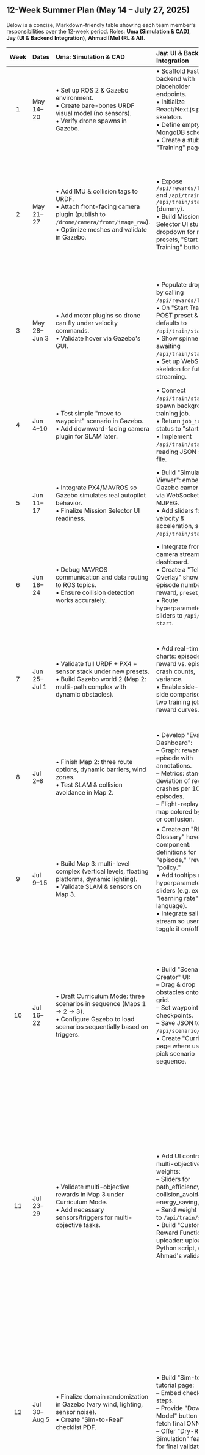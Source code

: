 ## 12-Week Summer Plan (May 14 – July 27, 2025)

Below is a concise, Markdown-friendly table showing each team member's responsibilities over the 12-week period. Roles: **Uma (Simulation & CAD)**, **Jay (UI & Backend Integration)**, **Ahmad [Me] (RL & AI)**.

| Week | Dates        | Uma: Simulation & CAD                                                                                                                                                 | Jay: UI & Backend Integration                                                                                                                                                                                                                                                 | Ahmad: RL & AI                                                                                                                                                                                                                                                                                                                                                                                                                                                                                                                                  |
| :--: | :----------- | :-------------------------------------------------------------------------------------------------------------------------------------------------------------------- | :---------------------------------------------------------------------------------------------------------------------------------------------------------------------------------------------------------------------------------------------------------------------------- | :---------------------------------------------------------------------------------------------------------------------------------------------------------------------------------------------------------------------------------------------------------------------------------------------------------------------------------------------------------------------------------------------------------------------------------------------------------------------------------------------------------------------------------------------- |
|   1  | May 14–20    | • Set up ROS 2 & Gazebo environment.<br>• Create bare-bones URDF visual model (no sensors).<br>• Verify drone spawns in Gazebo.                                       | • Scaffold FastAPI backend with placeholder endpoints.<br>• Initialize React/Next.js project skeleton.<br>• Define empty MongoDB schema.<br>• Create a stub "Training" page.                                                                                                  | • Install Python, PyTorch + CUDA, RL libraries.<br>• Clone simulation repo and verify ROS 2 topics.<br>• Start a Python package for the RL agent with a basic PPO skeleton.<br>• Implement a "hello-world" loop sending zero velocities and logging status.                                                                                                                                                                                                                                                                                     |
|   2  | May 21–27    | • Add IMU & collision tags to URDF.<br>• Attach front-facing camera plugin (publish to `/drone/camera/front/image_raw`).<br>• Optimize meshes and validate in Gazebo. | • Expose `/api/rewards/list` and `/api/train/start`, `/api/train/status` (dummy).<br>• Build Mission Selector UI stub: dropdown for reward presets, "Start Training" button. | • Define six Explorer-mode reward function signatures: `reach_target`, `avoid_crashes`, `save_energy`, `fly_steady`, `fly_smoothly`, `be_fast`.<br>• Implement a `RewardRegistry` mapping IDs → functions, including metadata (friendly names, descriptions).<br>• Begin designing the custom-reward sandbox & validation framework (signature checks, safe execution).<br>• Expose `RewardRegistry.list_presets()` to FastAPI. |
|   3  | May 28–Jun 3 | • Add motor plugins so drone can fly under velocity commands.<br>• Validate hover via Gazebo's GUI.                                                                   | • Populate dropdown by calling `/api/rewards/list`.<br>• On "Start Training," POST preset & defaults to `/api/train/start`.<br>• Show spinner awaiting `/api/train/status`.<br>• Set up WebSocket skeleton for future streaming.                                              | • Implement baseline PPO training loop:<br>  – Subscribe to `/drone/odom` and `/drone/camera/front/image_raw`.<br>  – Publish actions to `/drone/cmd_vel`.<br>  – Reward = –distance_to_goal.<br>  – Update every 64 steps.<br>  – Refactor logging into a unified metrics module (standardized JSON schema for reward breakdown and training stats) and log metrics to CSV/JSON ready for live streaming. |
|   4  | Jun 4–10     | • Test simple "move to waypoint" scenario in Gazebo.<br>• Add downward-facing camera plugin for SLAM later.                                                           | • Connect `/api/train/start` to spawn background training job.<br>• Return `job_id` & set status to "started."<br>• Implement `/api/train/status` by reading JSON status file.                                                                                                | • Refactor to support `path_efficiency` reward.<br>• Accept `preset_id` from Jay's UI and use corresponding function.<br>• Validate that `path_efficiency_reward` changes logged rewards meaningfully.                                                                                                                                                                                                                                                                                                                                          |
|   5  | Jun 11–17    | • Integrate PX4/MAVROS so Gazebo simulates real autopilot behavior.<br>• Finalize Mission Selector UI readiness.                                                      | • Build "Simulation Viewer": embed Gazebo camera feed via WebSocket or MJPEG.<br>• Add sliders for max velocity & acceleration, send to `/api/train/start`.                                                                                                                   | • Subscribe to downward camera, run simple SLAM (ORB-SLAM2 wrapper) to get altitude or 2D map.<br>• Implement `energy_efficiency_reward` penalizing throttle usage.<br>• Compare energy-efficiency vs. path-efficiency in small experiments.                                                                                                                                                                                                                                                                                                    |
|   6  | Jun 18–24    | • Debug MAVROS communication and data routing to ROS topics.<br>• Ensure collision detection works accurately.                                                        | • Integrate front camera stream into dashboard.<br>• Create a "Telemetry Overlay" showing episode number, last reward, `preset_id`.<br>• Route hyperparameter sliders to `/api/train-start`.                                                                                  | • Route training parameters (e.g. collision penalty weight) to ROS topics so simulation can use them.<br>• Implement & validate `collision_avoidance_reward` and `fly_smoothly_reward`.<br>• Run brief tests to confirm correct behavior.                                                                                                                                                                                                                                                                                                       |
|   7  | Jun 25–Jul 1 | • Validate full URDF + PX4 + sensor stack under new presets.<br>• Build Gazebo world 2 (Map 2: multi-path complex with dynamic obstacles).                            | • Add real-time charts: episode reward vs. episode, crash counts, variance.<br>• Enable side-by-side comparison of two training jobs' reward curves.                                                                                                                          | • Build interactive hyperparameter UI component:<br>  – Sliders for `learning_rate`, `gamma`, `entropy_coef`.<br>  – On change, send new values to `/api/train/start`.<br>• Implement the core auto-tune assistant: monitor reward plateaus and crash rates, prototype grid/Bayesian search over key hyperparameters, and output structured suggestions to JSON for Jay's UI.                                                                                                                                                                                                                                                |
|   8  | Jul 2–8       | • Finish Map 2: three route options, dynamic barriers, wind zones.<br>• Test SLAM & collision avoidance in Map 2.                                                     | • Develop "Evaluation Dashboard":<br>  – Graph: reward vs. episode with annotations.<br>  – Metrics: standard deviation of rewards, crashes per 10 episodes.<br>  – Flight-replay mini-map colored by speed or confusion.                                                     | • Integrate XAI overlays:<br>  – Compute Grad-CAM saliency from PPO's CNN layers.<br>  – Overlay onto camera stream and publish via WebSocket.<br>  – Allow toggling "Show Saliency" in UI.<br>• Instrument training loop to emit per-step and per-episode reward breakdown (distance, collision, energy components) in JSON for the frontend.                                                                                                                                                                                                                                                                                     |
|   9  | Jul 9–15     | • Build Map 3: multi-level complex (vertical levels, floating platforms, dynamic lighting).<br>• Validate SLAM & sensors on Map 3.                                    | • Create an "RL Glossary" hover component: definitions for "episode," "reward," "policy."<br>• Add tooltips next to hyperparameter sliders (e.g. explain "learning rate" in plain language).<br>• Integrate saliency stream so users can toggle it on/off.                    | • Expand RL tutorial overlays:<br>  – Show "Agent is exploring" indicator when entropy high.<br>  – Refine AI Coach: analyze training logs (reward, loss, entropy) and trigger contextual tips (e.g. "lower learning rate" or "reduce collisions at Platform 2").<br>  – Expose `/api/coach/suggestions` for Jay's UI.                                                                                                                                                                                                                          |
|  10  | Jul 16–22     | • Draft Curriculum Mode: three scenarios in sequence (Maps 1 → 2 → 3).<br>• Configure Gazebo to load scenarios sequentially based on triggers.                        | • Build "Scenario Creator" UI:<br>  – Drag & drop obstacles onto blank grid.<br>  – Set waypoints and checkpoints.<br>  – Save JSON to `/api/scenario/upload`.<br>• Create "Curriculum" page where users pick scenario sequence.                                              | • Implement `ScenarioLoader`:<br>  – Read JSON from `/api/scenario/list`.<br>  – Spawn/Delete models via ROS 2 services.<br>  – Load chosen scenario at training start.<br>• Create `CurriculumRunner` that:<br>  1. Trains on Scenario 1 until reward threshold.<br>  2. Saves model, loads Scenario 2, resumes training.<br>  3. Repeats for Scenario 3.<br>• Test end-to-end with `curriculum=true` flag.<br>• Harden the CurriculumRunner: add checkpointing, early-stop criteria, failure recovery, and model rollback between scenarios. |
|  11  | Jul 23–29     | • Validate multi-objective rewards in Map 3 under Curriculum Mode.<br>• Add necessary sensors/triggers for multi-objective tasks.                                     | • Add UI controls for multi-objective weights:<br>  – Sliders for path_efficiency, collision_avoidance, energy_saving, speed.<br>  – Send weight vector to `/api/train/start`.<br>• Build "Custom Reward Function" uploader: upload Python script, call Ahmad's validator. | • Implement `multi_objective_reward(state, action, weights)`:<br>  – Weighted sum of `reach_target`, `avoid_crashes`, `save_energy`, and step-wise speed.<br>  – Normalize each component.<br>• Implement `dynamic_mission_reward` to handle mid-mission goal changes.<br>• Write a "reward validator" script that:<br>  1. Loads the user's uploaded Python file and checks for signature `def custom_reward(state, action) -> float`.<br>  2. Runs a few dummy state/action tests.<br>  3. Returns pass/fail to Jay's `/api/reward/validate`.<br>• Implement `adaptive_disturbance_reward` and an `intrinsic_motivation_reward` preset for novelty-based exploration. |
|  12  | Jul 30–Aug 5  | • Finalize domain randomization in Gazebo (vary wind, lighting, sensor noise).<br>• Create "Sim-to-Real" checklist PDF.                                               | • Build "Sim-to-Real" tutorial page:<br>  – Embed checklist steps.<br>  – Provide "Download Model" button to fetch final ONNX file.<br>  – Offer "Dry-Run in Simulation" feature for final validation.                                                                        | • Integrate domain-randomization callbacks into the RL training loop to sample new sensor and force noise levels each episode.<br>• Complete domain randomization:<br>  – Randomize IMU noise, camera noise, minor force disturbances per episode.<br>  – Confirm models generalize across all three Gazebo worlds.<br>  – Export final PPO model to ONNX and test loading in a lightweight runner.<br>• Write `sim_to_real_runner.py` that:<br>  1. Loads ONNX model.  2. Connects to real drone's ROS 2 topics or staging simulator.  3. Streams telemetry and logs behavior differences.<br>• Deliver "Sim-to-Real" documentation for hardware team.                                                                      |

---

## Key Parameter Categories & Specific Parameters

Below are the **parameter categories** and **specific parameters** you'll need to define for an indoor-only RL setup.

### 1. Environment & Simulation Parameters

*(Primarily configured by Uma in Gazebo; Jay exposes toggles/fields but does not handle the physics directly.)*

* **Map Dimensions & Boundaries**

  * *Floor plan size (X × Y)*: 10 m × 10 m
  * *Ceiling height*: 3 m
  * *Obstacle density*: 0.1 obs/m²
  * *Obstacle shapes & positions*: e.g. (box, cylinder), coordinates in meters

* **Lighting Conditions**

  * *Ambient light intensity range*: 200–800 lux
  * *Shadow variation*: boolean (on/off) or intensity parameter

* **Physics & Collision**

  * *Gravity*: 9.81 m/s²
  * *Air friction/damping*: drag coefficient 0.1–0.3
  * *Collision restitution (bounciness)*: 0.0 for hard collisions
  * *Floor friction coefficient*: 0.5

* **Wind & External Disturbances** (optional indoors)

  * *Wind gain*: 0 (no wind) or small gusts (0.1–0.3 m/s)
  * *Random force noise magnitude*: ±0.01 N per timestep

* **Sensor Noise / Domain Randomization**

  * *Camera Gaussian noise σ*: e.g. 5 intensity levels
  * *IMU noise floor*: accel σ=0.02 m/s², gyro σ=0.01 rad/s
  * *Depth-sensor noise*: ±0.05 m
  * *Randomization ranges*: e.g. IMU noise ∼ U(0.01, 0.03)

### 2. State / Observation Parameters

*(Ahmad's RL code reads these; Uma publishes them; Jay may show them as "observation info" in the UI.)*

* **Sensor Frame Rates**

  * *Camera FPS*: 15 fps (front), 10 fps (downward)
  * *IMU update rate*: 100 Hz
  * *SLAM update rate*: 10 Hz

* **Camera Resolution & Field of View**

  * *Resolution (W × H)*: 640 × 480 pixels
  * *FOV horizontal*: 90°
  * *FOV vertical*: 60°

* **SLAM / Localization Outputs**

  * *Map resolution*: 0.05 m per grid cell
  * *Pose noise threshold*: 0.1 m
  * *Scan match tolerance*: 0.05 m

* **Observation Vector Contents**

  * Position (x, y, z) and orientation (quaternion)
  * Linear & angular velocities (IMU data)
  * Depth or point-cloud slice from ToF/LiDAR
  * Front camera image (downsampled or grayscale)
  * Collision flag or distance_to_obstacle
  * Battery or energy estimate (optional)

### 3. Action / Control Parameters

*(Ahmad's RL loop writes these; Uma must accept them in Gazebo; Jay provides UI fields for end-users.)*

* **Velocity & Acceleration Limits**

  * *Max linear velocity (m/s)*: 1.5 m/s
  * *Max linear acceleration (m/s²)*: 2.0 m/s²
  * *Max angular velocity (rad/s)*: π/2 rad/s
  * *Max angular acceleration (rad/s²)*: π rad/s²

* **Control Mode**

  * *Velocity vs. attitude commands*: use `/cmd_vel` (linear & angular velocities)
  * *PID gains for velocity loop*: Kₚ=0.5, Kᵢ=0.1, K𝒹=0.05

* **Action Discretization vs. Continuous**

  * *Discrete example*:
        • 5 bins for linear x/y/z
        • 3 bins for yaw (left, none, right)
  * *Continuous example*:
        • Action vector ∈ ℝ⁴: \[vₓ, vᵧ, v_z, ω_yaw], with bounds as above

### 4. Reward Function Parameters

*(Ahmad's RL code reads these; Jay shows sliders/inputs for user tuning; Uma ensures simulation publishes required state values.)*

* **Distance-to-Goal Component**

  * *Weight₁*: 1.0
  * *Goal tolerance radius*: 0.2 m

* **Collision Penalty**

  * *Collision_penalty*: –10.0
  * *Near-obstacle penalty scale*: –(1/d²) if d < 0.5 m
  * *Near-miss threshold*: 0.2 m (penalty –1.0)

* **Smoothness / Jerk Penalty**

  * *Weight₂*: 0.3
  * *Max_lin_jerk*: 0.5 m/s³
  * *Max_ang_jerk*: 0.5 rad/s²

* **Energy / Motor Usage Penalty**

  * *Weight₃*: 0.2
  * *Throttle threshold*: 0.7 (above means penalty)

* **Time / Completion Bonus**

  * *Time_penalty_rate*: –0.01 per timestep
  * *Completion_bonus*: +5

* **Multi-Objective Weights**

  * *w₁ (distance)*, *w₂ (collision)*, *w₃ (energy)*, *w₄ (speed)*: sliders in Researcher mode

### 5. RL Hyperparameters

*(Ahmad sets defaults; Jay provides sliders/fields for user tuning.)*

* **Learning Rate (α)**: 1e-5 → 1e-2 (default 3e-4)
* **Discount Factor (γ)**: 0.90 → 0.999 (default 0.99)
* **Batch Size**: {32, 64, 128, 256}
* **Clip (PPO ε)**: 0.1 → 0.3 (default 0.2)
* **Entropy Coefficient**: 0.0 → 0.1 (default 0.01)
* **Value Loss Coefficient (ϰ_v)**: 0.5 → 1.0 (default 0.5)
* **Epochs per Update**: 3 → 10 (default 5)
* **Max Gradient Norm**: 0.1 → 1.0 (default 0.5)
* **Replay Buffer Size** (if off-policy): 10k → 100k (default 50k)

### 6. Training & Episode Parameters

*(Ahmad's code uses these; Jay provides fields.)*

* **Max Episodes**: 1000
* **Max Steps/Episode**: 500 (∆t=0.05 s, total 25 s)
* **Warm‐Up (random actions)**: 1000 steps
* **Evaluation Frequency**: every 50 episodes (evaluate 5 episodes)
* **Checkpoint Frequency**: every 100 episodes

### 7. Curriculum Mode Parameters

*(Researcher only; UI fields generate a JSON list.)*

* **Scenario Sequence**: \["map_simple", "map_complex", "map_multilevel"]
* **Episode thresholds to progress**: average reward ≥ 50 over last 20 episodes
* **Reward thresholds**: \[30, 40, 50] per scenario
* **Reset condition**: 3 crashes in a row

### 8. XAI & AI Coach Parameters

*(Researcher only; relevant to advanced users.)*

* **Saliency overlay threshold**: 0.6 activation
* **Coach plateau length**: 50 episodes with <5 reward improvement
* **Collision rate threshold**: >20% crashes over 20 episodes
* **Max suggestion frequency**: once every 20 episodes

---

## Preset Reward Functions

Below are the full definitions (in Python‐style pseudocode) of each preset reward, grouped by mode.

### Explorer Mode (6 Presets)

1. **`reach_target_reward`**

   ```python
   def reach_target_reward(state, action):
       # state["position"] = (x, y, z)
       # state["goal"]     = (gx, gy, gz)
       # state["max_room_diagonal"] = diagonal length (precomputed)
       dist = euclidean_distance(state["position"], state["goal"])
       # Reward ∈ [0, 1], with 1 at the goal, falls off linearly
       return max(0.0, 1.0 - (dist / state["max_room_diagonal"]))
   ```

2. **`avoid_crashes_reward`**

   ```python
   def avoid_crashes_reward(state, action):
       # state["collision_flag"]    = True/False
       # state["dist_to_obstacle"]  = nearest obstacle distance (m)
       if state["collision_flag"]:
           return -1.0  # heavy penalty for collision
       elif state["dist_to_obstacle"] < 0.2:
           return -0.5  # moderate penalty for very close
       else:
           return 0.0   # no penalty otherwise
   ```

3. **`save_energy_reward`**

   ```python
   def save_energy_reward(state, action):
       # action["throttle"] ∈ [0.0, 1.0]
       throttle = action["throttle"]
       # Reward is high if throttle is low; 1 (best) at 0, 0 (worst) at 1
       return 1.0 - throttle
   ```

4. **`fly_steady_reward`**

   ```python
   def fly_steady_reward(state, action):
       # state["altitude"]          = current z
       # state["target_altitude"]   = desired z
       # state["vertical_velocity"] = current vz
       # state["max_altitude_error"] = e.g. 1.0 m (normalization)
       alt_err = abs(state["altitude"] - state["target_altitude"])
       vz = abs(state["vertical_velocity"])
       # Baseline: 1.0 – (alt_error normalized), then penalize vertical speed
       altitude_component = max(0.0, 1.0 - (alt_err / state["max_altitude_error"]))
       speed_penalty = 0.5 * vz
       return altitude_component - speed_penalty
   ```

5. **`fly_smoothly_reward`**

   ```python
   def fly_smoothly_reward(state, action):
       # state["prev_velocity"] (vx_prev, vy_prev, vz_prev)
       # state["curr_velocity"] (vx, vy, vz)
       # state["prev_angular_velocity"] = ω_prev (scalar yaw rate)
       # state["curr_angular_velocity"] = ω (yaw rate)
       # state["dt"] = timestep duration (e.g. 0.05 s)
       # state["max_lin_jerk"] = e.g. 0.5 m/s³, state["max_ang_jerk"] = 0.5 rad/s²
       lin_jerk = euclidean_distance(state["curr_velocity"], state["prev_velocity"]) / state["dt"]
       ang_diff = abs(state["curr_angular_velocity"] - state["prev_angular_velocity"])
       lin_penalty = min(1.0, lin_jerk / state["max_lin_jerk"] )
       ang_penalty = min(1.0, ang_diff / state["max_ang_jerk"] )
       # Reward ∈ [0, 1], penalizing both linear and angular jerk equally
       return max(0.0, 1.0 - 0.5 * lin_penalty - 0.5 * ang_penalty)
   ```

6. **`be_fast_reward`**

   ```python
   def be_fast_reward(state, action):
       # state["time_elapsed"]       = seconds since episode start
       # state["max_time_allowed"]   = e.g. 30.0 s
       # state["curr_velocity"]      = (vx, vy, vz)
       # state["max_speed"]          = e.g. 1.5 m/s
       speed = euclidean_norm(state["curr_velocity"] )
       if state.get("at_goal", False):
           return 1.0 + (state["max_time_allowed"] - state["time_elapsed"]) / state["max_time_allowed"]
       else:
           # Provide a shaping reward based on forward speed toward goal
           return speed / state["max_speed"]
   ```

### Researcher Mode Additional Presets (3)

7. **`path_efficiency_reward`**

   ```python
   def path_efficiency_reward(state, action):
       # state["distance_traveled"]  = cumulative path length so far  
       # state["straight_line_dist"] = distance from start to goal  
       # state["prev_to_goal_dist"]  = previous step's distance to goal  
       # state["curr_to_goal_dist"]  = current step's distance to goal  
       if state.get("at_goal", False):
           eff = state["straight_line_dist"] / max(state["distance_traveled"], 1e-3)
           return eff   # ≥1 if path is longer than straight line; closer to 1 is better
       else:
           # Step-wise reward for moving closer to goal, normalized
           delta = state["prev_to_goal_dist"] - state["curr_to_goal_dist"]
           return delta / state["straight_line_dist"]
   ```

8. **`adaptive_disturbance_reward`**

   ```python
   def adaptive_disturbance_reward(state, action):
       # state["external_force"]    = (fx, fy, fz) on this timestep  
       # action["thrust_vector"]    = (tx, ty, tz) commanded thrust components  
       disturbance_mag = euclidean_norm(state["external_force"])
       comp_mag = projection_magnitude(action["thrust_vector"], state["external_force"])
       # Reward = how well the agent counters the disturbance, minus small penalty for magnitude
       return (comp_mag / (disturbance_mag + 1e-3)) - 0.1 * disturbance_mag
   ```

9. **`multi_objective_reward`**

   ```python
   def multi_objective_reward(state, action, weights):
       # weights = { "reach": w1, "collision": w2, "energy": w3, "speed": w4 }
       w1 = weights.get("reach", 1.0)
       w2 = weights.get("collision", 1.0)
       w3 = weights.get("energy", 1.0)
       w4 = weights.get("speed", 1.0)
       r_reach     = reach_target_reward(state, action)
       r_coll      = avoid_crashes_reward(state, action)
       r_energy    = save_energy_reward(state, action)
       # Step-wise speed component toward goal
       delta = state["prev_to_goal_dist"] - state["curr_to_goal_dist"]
       r_speed     = delta / state["straight_line_dist"] if state["straight_line_dist"] > 0 else 0
       # Weighted sum (ensure each sub-reward is ∈ [0,1] or [–1,1])
       return w1 * r_reach + w2 * r_coll + w3 * r_energy + w4 * r_speed
   ```

---

*This completes the combined 12-week plan, the key parameter definitions, and all preset reward functions in a Markdown-ready format.*
